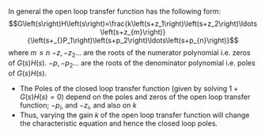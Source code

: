 In general the open loop transfer function has the following form:
$$G\left(s\right)H\left(s\right)=\frac{k\left(s+z_1\right)\left(s+z_2\right)\ldots\left(s+z_{m}\right)}{\left(s+_{}P_1\right)\left(s+p_2\right)\ldots\left(s+p_{n}\right)}$$
where $m\le n$
$-z_{},-z_2\ldots$ are the roots of the numerator polynomial i.e. zeros of $G\left(s\right)H\left(s\right)$. 
$-p_{},-p_2\ldots$ are the roots of the denominator polynomial i.e. poles of $G\left(s\right)H\left(s\right)$. 

- The Poles of the closed loop transfer function (given by solving $1+G\left(s\right)H\left(s\right)=0$) depend on the poles and zeros of the open loop transfer function; $-p_{i}$, and $-z_{i}$, and also on $k$ 
- Thus, varying the gain $k$ of the open loop transfer function will change the characteristic equation and hence the closed loop poles.